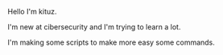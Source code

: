 Hello I'm kituz.

I'm new at cibersecurity and I'm trying to learn a lot.

I'm making some scripts to make more easy some commands.
